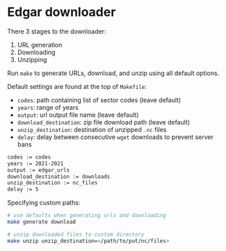 # Edgar downloader

There 3 stages to the downloader:
1. URL generation
2. Downloading
3. Unzipping

Run `make` to generate URLs, download, and unzip using all default options.

Default settings are found at the top of `Makefile`:

- `codes`: path containing list of sector codes (leave default)
- `years`: range of years
- `output`: url output file name (leave default)
- `download_destination`: zip file download path (leave default)
- `unzip_destination`: destination of unzipped `.nc` files
- `delay`: delay between consecutive `wget` downloads to prevent server bans

```bash
codes := codes
years := 2021-2021
output := edgar_urls
download_destination := downloads
unzip_destination := nc_files
delay := 5
```

Specifying custom paths:
```bash
# use defaults when generating urls and downloading
make generate download

# unzip downloaded files to custom directory
make unzip unzip_destination=</path/to/put/nc/files>
```
